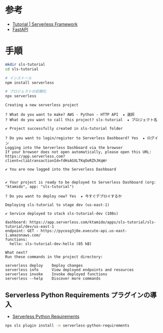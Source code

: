 # 参考

- [Tutorial | Serverless Framework](https://www.serverless.com/framework/docs/tutorial)
- [FastAPI](https://fastapi.tiangolo.com/)

# 手順

```bash
mkdir sls-tutorial
cd sls-tutorial

# インストール
npm install serverless

# プロジェクトの初期化
npx serverless
```

```
Creating a new serverless project

? What do you want to make? AWS - Python - HTTP API  ★ 選択
? What do you want to call this project? sls-tutorial  ★ プロジェクト名

✔ Project successfully created in sls-tutorial folder

? Do you want to login/register to Serverless Dashboard? Yes  ★ ログイン
Logging into the Serverless Dashboard via the browser
If your browser does not open automatically, please open this URL:
https://app.serverless.com?client=cli&transactionId=fdHsAGXLTKqOoRZhJKqWr

✔ You are now logged into the Serverless Dashboard


✔ Your project is ready to be deployed to Serverless Dashboard (org: "ktamido", app: "sls-tutorial")

? Do you want to deploy now? Yes  ★ 今すぐデプロイするか

Deploying sls-tutorial to stage dev (us-east-1)

✔ Service deployed to stack sls-tutorial-dev (108s)

dashboard: https://app.serverless.com/ktamido/apps/sls-tutorial/sls-tutorial/dev/us-east-1
endpoint: GET - https://pycosg3j0e.execute-api.us-east-1.amazonaws.com/
functions:
  hello: sls-tutorial-dev-hello (85 kB)

What next?
Run these commands in the project directory:

serverless deploy    Deploy changes
serverless info      View deployed endpoints and resources
serverless invoke    Invoke deployed functions
serverless --help    Discover more commands
```

## Serverless Python Requirements プラグインの導入

- [Serverless Python Requirements](https://www.serverless.com/plugins/serverless-python-requirements)


```bash
npx sls plugin install -n serverless-python-requirements

```